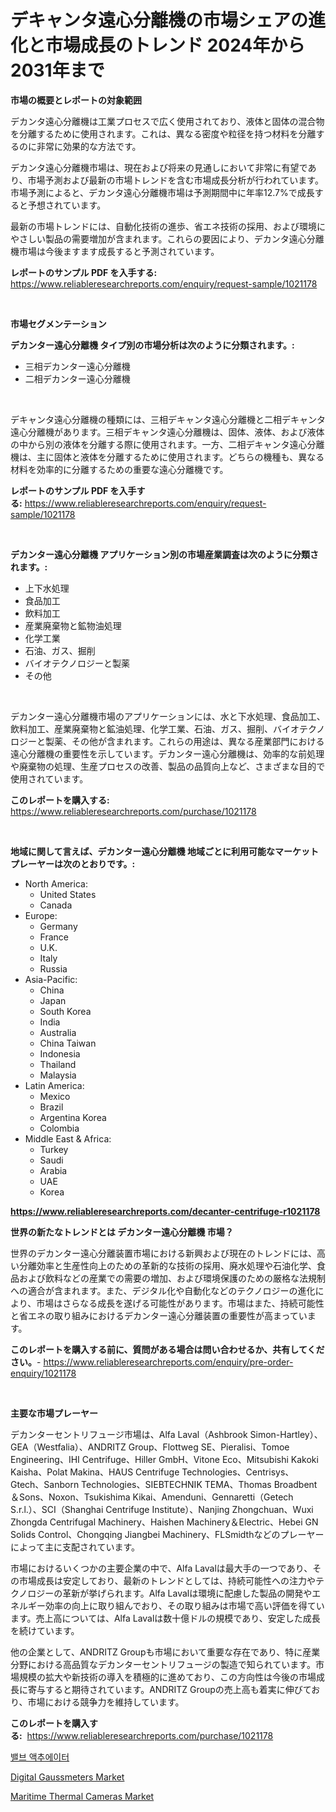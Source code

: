 <p><h1>デキャンタ遠心分離機の市場シェアの進化と市場成長のトレンド 2024年から2031年まで</h1></p><p><strong>市場の概要とレポートの対象範囲</strong></p>
<p><p>デカンタ遠心分離機は工業プロセスで広く使用されており、液体と固体の混合物を分離するために使用されます。これは、異なる密度や粒径を持つ材料を分離するのに非常に効果的な方法です。</p><p>デカンタ遠心分離機市場は、現在および将来の見通しにおいて非常に有望であり、市場予測および最新の市場トレンドを含む市場成長分析が行われています。市場予測によると、デカンタ遠心分離機市場は予測期間中に年率12.7%で成長すると予想されています。</p><p>最新の市場トレンドには、自動化技術の進歩、省エネ技術の採用、および環境にやさしい製品の需要増加が含まれます。これらの要因により、デカンタ遠心分離機市場は今後ますます成長すると予測されています。</p></p>
<p><strong>レポートのサンプル PDF を入手する:</strong> <a href="https://www.reliableresearchreports.com/enquiry/request-sample/1021178">https://www.reliableresearchreports.com/enquiry/request-sample/1021178</a></p>
<p>&nbsp;</p>
<p><strong>市場セグメンテーション</strong></p>
<p><strong>デカンター遠心分離機 タイプ別の市場分析は次のように分類されます。:</strong></p>
<p><ul><li>三相デカンター遠心分離機</li><li>二相デカンター遠心分離機</li></ul></p>
<p>&nbsp;</p>
<p><p>デキャンタ遠心分離機の種類には、三相デキャンタ遠心分離機と二相デキャンタ遠心分離機があります。三相デキャンタ遠心分離機は、固体、液体、および液体の中から別の液体を分離する際に使用されます。一方、二相デキャンタ遠心分離機は、主に固体と液体を分離するために使用されます。どちらの機種も、異なる材料を効率的に分離するための重要な遠心分離機です。</p></p>
<p><strong>レポートのサンプル PDF を入手する:</strong>&nbsp;<a href="https://www.reliableresearchreports.com/enquiry/request-sample/1021178">https://www.reliableresearchreports.com/enquiry/request-sample/1021178</a></p>
<p>&nbsp;</p>
<p><strong> デカンター遠心分離機 アプリケーション別の市場産業調査は次のように分類されます。:</strong></p>
<p><ul><li>上下水処理</li><li>食品加工</li><li>飲料加工</li><li>産業廃棄物と鉱物油処理</li><li>化学工業</li><li>石油、ガス、掘削</li><li>バイオテクノロジーと製薬</li><li>その他</li></ul></p>
<p>&nbsp;</p>
<p><p>デカンター遠心分離機市場のアプリケーションには、水と下水処理、食品加工、飲料加工、産業廃棄物と鉱油処理、化学工業、石油、ガス、掘削、バイオテクノロジーと製薬、その他が含まれます。これらの用途は、異なる産業部門における遠心分離機の重要性を示しています。デカンター遠心分離機は、効率的な前処理や廃棄物の処理、生産プロセスの改善、製品の品質向上など、さまざまな目的で使用されています。</p></p>
<p><strong>このレポートを購入する:</strong>&nbsp; <a href="https://www.reliableresearchreports.com/purchase/1021178">https://www.reliableresearchreports.com/purchase/1021178</a></p>
<p>&nbsp;</p>
<p><strong>地域に関して言えば、デカンター遠心分離機 地域ごとに利用可能なマーケットプレーヤーは次のとおりです。:</strong></p>
<p><ul>
    <li>
        North America:
        <ul>
            <li>United States</li>
            <li>Canada</li>
        </ul>
    </li>
    <li>
        Europe:
        <ul>
            <li>Germany</li>
            <li>France</li>
            <li>U.K.</li>
            <li>Italy</li>
            <li>Russia</li>
        </ul>
    </li>
    <li>
        Asia-Pacific:
        <ul>
            <li>China</li>
            <li>Japan</li>
            <li>South Korea</li>
            <li>India</li>
            <li>Australia</li>
            <li>China Taiwan</li>
            <li>Indonesia</li>
            <li>Thailand</li>
            <li>Malaysia</li>
        </ul>
    </li>
    <li>
        Latin America:
        <ul>
            <li>Mexico</li>
            <li>Brazil</li>
            <li>Argentina Korea</li>
            <li>Colombia</li>
        </ul>
    </li>
    <li>
        Middle East & Africa:
        <ul>
            <li>Turkey</li>
            <li>Saudi</li>
            <li>Arabia</li>
            <li>UAE</li>
            <li>Korea</li>
        </ul>
    </li>
    </ul></p>
<p><strong><a href="https://www.reliableresearchreports.com/decanter-centrifuge-r1021178">https://www.reliableresearchreports.com/decanter-centrifuge-r1021178</a></strong>&nbsp;</p>
<p><strong>世界の新たなトレンドとは デカンター遠心分離機 市場？</strong></p>
<p><p>世界のデカンター遠心分離装置市場における新興および現在のトレンドには、高い分離効率と生産性向上のための革新的な技術の採用、廃水処理や石油化学、食品および飲料などの産業での需要の増加、および環境保護のための厳格な法規制への適合が含まれます。また、デジタル化や自動化などのテクノロジーの進化により、市場はさらなる成長を遂げる可能性があります。市場はまた、持続可能性と省エネの取り組みにおけるデカンター遠心分離装置の重要性が高まっています。</p></p>
<p><strong>このレポートを購入する前に、質問がある場合は問い合わせるか、共有してください。</strong>- <a href="https://www.reliableresearchreports.com/enquiry/pre-order-enquiry/1021178">https://www.reliableresearchreports.com/enquiry/pre-order-enquiry/1021178</a></p>
<p>&nbsp;</p>
<p><strong>主要な市場プレーヤー</strong></p>
<p><p>デカンターセントリフュージ市場は、Alfa Laval（Ashbrook Simon-Hartley）、GEA（Westfalia）、ANDRITZ Group、Flottweg SE、Pieralisi、Tomoe Engineering、IHI Centrifuge、Hiller GmbH、Vitone Eco、Mitsubishi Kakoki Kaisha、Polat Makina、HAUS Centrifuge Technologies、Centrisys、Gtech、Sanborn Technologies、SIEBTECHNIK TEMA、Thomas Broadbent＆Sons、Noxon、Tsukishima Kikai、Amenduni、Gennaretti（Getech S.r.l.）、SCI（Shanghai Centrifuge Institute）、Nanjing Zhongchuan、Wuxi Zhongda Centrifugal Machinery、Haishen Machinery＆Electric、Hebei GN Solids Control、Chongqing Jiangbei Machinery、FLSmidthなどのプレーヤーによって主に支配されています。</p><p>市場におけるいくつかの主要企業の中で、Alfa Lavalは最大手の一つであり、その市場成長は安定しており、最新のトレンドとしては、持続可能性への注力やテクノロジーの革新が挙げられます。Alfa Lavalは環境に配慮した製品の開発やエネルギー効率の向上に取り組んでおり、その取り組みは市場で高い評価を得ています。売上高については、Alfa Lavalは数十億ドルの規模であり、安定した成長を続けています。</p><p>他の企業として、ANDRITZ Groupも市場において重要な存在であり、特に産業分野における高品質なデカンターセントリフュージの製造で知られています。市場規模の拡大や新技術の導入を積極的に進めており、この方向性は今後の市場成長に寄与すると期待されています。ANDRITZ Groupの売上高も着実に伸びており、市場における競争力を維持しています。</p></p>
<p><strong>このレポートを購入する:</strong>&nbsp;&nbsp;<a href="https://www.reliableresearchreports.com/purchase/1021178">https://www.reliableresearchreports.com/purchase/1021178</a></p>
<p><p><a href="https://github.com/darrellockm3ytan895656/Market-Research-Report-List-1/blob/main/380683224814.md">밸브 액추에이터</a></p><p><a href="https://github.com/beatblasta/Market-Research-Report-List-2/blob/main/digital-gaussmeters-market.md">Digital Gaussmeters Market</a></p><p><a href="https://github.com/shotows/Market-Research-Report-List-2/blob/main/maritime-thermal-cameras-market.md">Maritime Thermal Cameras Market</a></p></p>